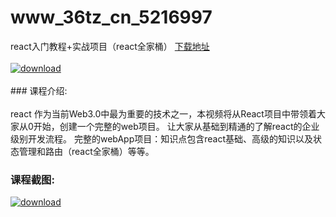 # www_36tz_cn_5216997
react入门教程+实战项目（react全家桶）
[下载地址](http://www.36tz.cn/article/5216997 "下载地址")
<br/></br>[![download](http://36tz.cn/muke_img/2020_12_2-70-300x182.png "下载地址")](http://www.36tz.cn/article/5216997 "下载地址")
<br/></br>### 课程介绍:<br/></br>react 作为当前Web3.0中最为重要的技术之一，本视频将从React项目中带领着大家从0开始，创建一个完整的web项目。
让大家从基础到精通的了解react的企业级别开发流程。
完整的webApp项目：知识点包含react基础、高级的知识以及状态管理和路由（react全家桶）等等。

### 课程截图:
[![download](http://36tz.cn/muke_img/2020_12_1-77.png "下载地址")](http://www.36tz.cn/article/5216997 "下载地址")
